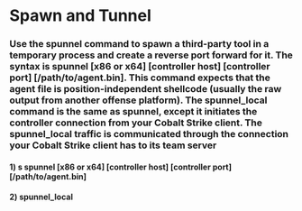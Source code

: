 # Spawn and Tunnel

### Use the spunnel command to spawn a third-party tool in a temporary process and create a reverse port forward for it. The syntax is spunnel [x86 or x64] [controller host] [controller port] [/path/to/agent.bin]. This command expects that the agent file is position-independent shellcode (usually the raw output from another offense platform). The spunnel_local command is the same as spunnel, except it initiates the controller connection from your Cobalt Strike client. The spunnel_local traffic is communicated through the connection your Cobalt Strike client has to its team server

#### 1) s spunnel [x86 or x64] [controller host] [controller port] [/path/to/agent.bin]

#### 2) spunnel_local

